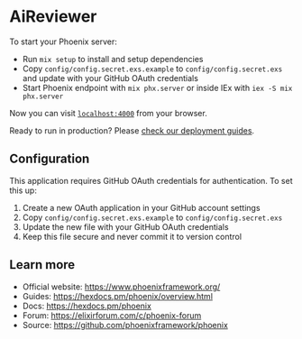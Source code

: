 # AiReviewer

To start your Phoenix server:

  * Run `mix setup` to install and setup dependencies
  * Copy `config/config.secret.exs.example` to `config/config.secret.exs` and update with your GitHub OAuth credentials
  * Start Phoenix endpoint with `mix phx.server` or inside IEx with `iex -S mix phx.server`

Now you can visit [`localhost:4000`](http://localhost:4000) from your browser.

Ready to run in production? Please [check our deployment guides](https://hexdocs.pm/phoenix/deployment.html).

## Configuration

This application requires GitHub OAuth credentials for authentication. To set this up:

1. Create a new OAuth application in your GitHub account settings
2. Copy `config/config.secret.exs.example` to `config/config.secret.exs`
3. Update the new file with your GitHub OAuth credentials
4. Keep this file secure and never commit it to version control

## Learn more

  * Official website: https://www.phoenixframework.org/
  * Guides: https://hexdocs.pm/phoenix/overview.html
  * Docs: https://hexdocs.pm/phoenix
  * Forum: https://elixirforum.com/c/phoenix-forum
  * Source: https://github.com/phoenixframework/phoenix